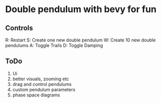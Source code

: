 # Double pendulum with bevy for fun
## Controls
R: Restart
S: Create one new double pendulum
W: Create 10 new double pendulums
A: Toggle Trails
D: Toggle Damping

## ToDo
1. Ui
2. better visuals, zooming etc
3. drag and control pendulums
4. custom pendulum parameters
5. phase space diagrams
